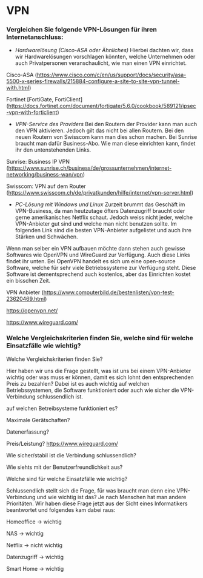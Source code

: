 # VPN

### Vergleichen Sie folgende VPN-Lösungen für ihren Internetanschluss:  

- *Hardwarelösung (Cisco-ASA oder Ähnliches)* 
Hierbei dachten wir, dass wir Hardwarelösungen vorschlagen könnten, welche Unternehmen oder auch Privatpersonen veranschaulicht, wie man einen VPN einrichtet.  

Cisco-ASA (https://www.cisco.com/c/en/us/support/docs/security/asa-5500-x-series-firewalls/215884-configure-a-site-to-site-vpn-tunnel-with.html) 

Fortinet [FortiGate, FortiClient] (https://docs.fortinet.com/document/fortigate/5.6.0/cookbook/589121/ipsec-vpn-with-forticlient) 

- *VPN-Service des Providers* 
Bei den Routern der Provider kann man auch den VPN aktivieren. Jedoch gilt das nicht bei allen Routern. Bei den neuen Routern von Swisscom kann man dies schon machen. Bei Sunrise braucht man dafür Business-Abo. Wie man diese einrichten kann, findet ihr den untenstehenden Links. 

Sunrise: Business IP VPN (https://www.sunrise.ch/business/de/grossunternehmen/internet-networking/business-wan/vpn) 

Swisscom: VPN auf dem Router (https://www.swisscom.ch/de/privatkunden/hilfe/internet/vpn-server.html) 

- *PC-Lösung mit Windows und Linux* 
Zurzeit brummt das Geschäft im VPN-Business, da man heutzutage öfters Datenzugriff braucht oder gerne amerikanisches Netflix schaut. Jedoch weiss nicht jeder, welche VPN-Anbieter gut sind und welche man nicht benutzen sollte. Im folgenden Link sind die besten VPN-Anbieter aufgelistet und auch ihre Stärken und Schwächen.  

Wenn man selber ein VPN aufbauen möchte dann stehen auch gewisse Softwares wie OpenVPN und WireGuard zur Verfügung. Auch diese Links findet ihr unten. Bei OpenVPN handelt es sich um eine open-source Software, welche für sehr viele Betriebssysteme zur Verfügung steht. Diese Software ist dementsprechend auch kostenlos, aber das Einrichten kostet ein bisschen Zeit.  

VPN Anbieter (https://www.computerbild.de/bestenlisten/vpn-test-23620469.html) 

https://openvpn.net/ 

https://www.wireguard.com/ 

### Welche Vergleichskriterien finden Sie, welche sind für welche Einsatzfälle wie wichtig? 

Welche Vergleichskriterien finden Sie? 

Hier haben wir uns die Frage gestellt, was ist uns bei einem VPN-Anbieter wichtig oder was muss er können, damit es sich lohnt den entsprechenden Preis zu bezahlen? Dabei ist es auch wichtig auf welchen Betriebssystemen, die Software funktioniert oder auch wie sicher die VPN-Verbindung schlussendlich ist. 

auf welchen Betreibsysteme funktioniert es? 

Maximale Gerätschaften? 

Datenerfassung? 

Preis/Leistung? https://www.wireguard.com/ 

Wie sicher/stabil ist die Verbindung schlussendlich? 

Wie siehts mit der Benutzerfreundlichkeit aus? 

Welche sind für welche Einsatzfälle wie wichtig?  

Schlussendlich stellt sich die Frage, für was braucht man denn eine VPN-Verbindung und wie wichtig ist das? Je nach Menschen hat man andere Prioritäten. Wir haben diese Frage jetzt aus der Sicht eines Informatikers beantwortet und folgendes kam dabei raus: 

Homeoffice	->	wichtig  

NAS		->	wichtig 

Netflix 		->	nicht wichtig  

Datenzugriff 	->	wichtig  

Smart Home 	->	wichtig 
